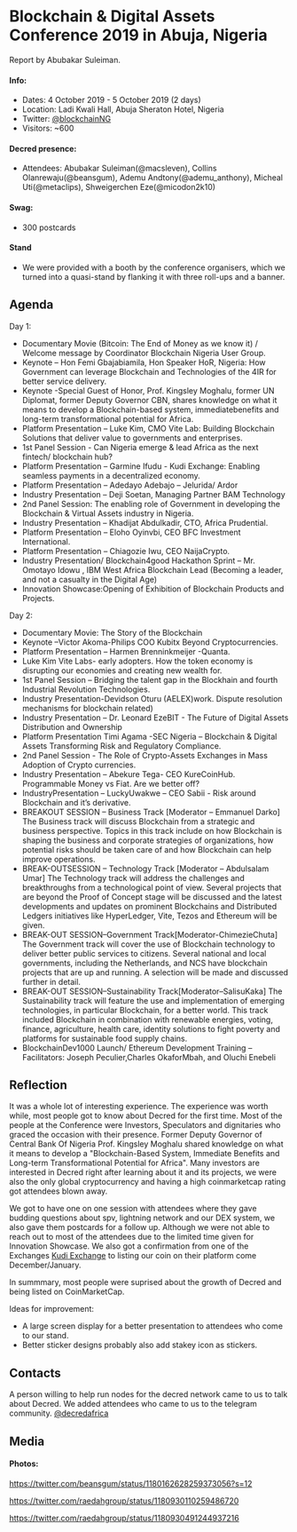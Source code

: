 # Blockchain & Digital Assets Conference 2019 in Abuja, Nigeria

Report by Abubakar Suleiman.

#### Info:

* Dates: 4 October 2019 - 5 October 2019 (2 days)
* Location: Ladi Kwali Hall, Abuja Sheraton Hotel, Nigeria
* Twitter: [@blockchainNG](https://twitter.com/blockchainng)
* Visitors: ~600

#### Decred presence:

* Attendees: Abubakar Suleiman(@macsleven), Collins Olanrewaju(@beansgum), Ademu Andtony(@ademu_anthony), Micheal Uti(@metaclips), Shweigerchen Eze(@micodon2k10) 

#### Swag:

* 300 postcards

#### Stand

* We were provided with a booth by the conference organisers, which we turned into a quasi-stand by flanking it with three roll-ups and a banner.

## Agenda

Day 1:

* Documentary Movie (Bitcoin: The End of Money as we know it) / Welcome message by Coordinator Blockchain Nigeria User Group.
* Keynote – Hon Femi Gbajabiamila, Hon Speaker HoR, Nigeria: How Government can leverage Blockchain and Technologies of the 4IR for better service delivery.
* Keynote -Special Guest of Honor, Prof. Kingsley Moghalu, former UN Diplomat, former Deputy Governor CBN, shares knowledge on what it means to develop a Blockchain-based system, immediatebenefits and long-term transformational potential for Africa.
* Platform Presentation – Luke Kim, CMO Vite Lab: Building Blockchain Solutions that deliver value to governments and enterprises.
* 1st Panel Session - Can Nigeria emerge & lead Africa as the next fintech/ blockchain hub?
* Platform Presentation – Garmine Ifudu - Kudi Exchange: Enabling seamless payments in a decentralized economy.
* Platform Presentation – Adedayo Adebajo – Jelurida/ Ardor
* Industry Presentation – Deji Soetan, Managing Partner BAM Technology
* 2nd Panel Session: The enabling role of Government in developing the Blockchain & Virtual Assets industry in Nigeria.
* Industry Presentation – Khadijat Abdulkadir, CTO, Africa Prudential.
* Platform Presentation – Eloho Oyinvbi, CEO BFC Investment International.
* Platform Presentation – Chiagozie Iwu, CEO NaijaCrypto.
* Industry Presentation/ Blockchain4good Hackathon Sprint – Mr. Omotayo Idowu , IBM West Africa Blockchain Lead (Becoming a leader, and not a casualty in the Digital Age)
* Innovation Showcase:Opening of Exhibition of Blockchain Products and Projects.


Day 2:

* Documentary Movie: The Story of the Blockchain
* Keynote –Victor Akoma-Philips COO Kubitx Beyond Cryptocurrencies.
* Platform Presentation – Harmen Brenninkmeijer -Quanta.
* Luke Kim Vite Labs- early adopters. How the token economy is disrupting our economies and creating new wealth for.
* 1st Panel Session – Bridging the talent gap in the Blockhain and fourth Industrial Revolution Technologies.
* Industry Presentation-Devidson Oturu (AELEX)work. Dispute resolution mechanisms for blockchain related)
* Industry Presentation – Dr. Leonard EzeBIT - The Future of Digital Assets Distribution and Ownership
* Platform Presentation Timi Agama -SEC Nigeria – Blockchain & Digital Assets Transforming Risk and Regulatory Compliance.
* 2nd Panel Session - The Role of Crypto-Assets Exchanges in Mass Adoption of Crypto currencies.
* Industry Presentation – Abekure Tega- CEO KureCoinHub. Programmable Money vs Fiat. Are we better off?
* IndustryPresentation – LuckyUwakwe – CEO Sabii - Risk around Blockchain and it’s derivative.
* BREAKOUT SESSION – Business Track [Moderator – Emmanuel Darko] The Business track will discuss Blockchain from a strategic and business perspective. Topics in this track include on how Blockchain is shaping the business and corporate strategies of organizations, how potential risks should be taken care of and how Blockchain can help improve operations.
* BREAK-OUTSESSION – Technology Track [Moderator – Abdulsalam Umar] The Technology track will address the challenges and breakthroughs from a technological point of view. Several projects that are beyond the Proof of Concept stage will be discussed and the latest developments and updates on prominent Blockchains and Distributed Ledgers initiatives like HyperLedger, Vite, Tezos and Ethereum will be given.
* BREAK-OUT SESSION–Government Track[Moderator-ChimezieChuta] The Government track will cover the use of Blockchain technology to deliver better public services to citizens. Several national and local governments, including the Netherlands, and NCS have blockchain projects that are up and running. A selection will be made and discussed further in detail.
* BREAK-OUT SESSION–Sustainability Track[Moderator–SalisuKaka] The Sustainability track will feature the use and implementation of emerging technologies, in particular Blockchain, for a better world. This track included Blockchain in combination with renewable energies, voting, finance, agriculture, health care, identity solutions to fight poverty and platforms for sustainable food supply chains.
* BlockchainDev1000 Launch/ Ethereum Development Training –Facilitators: Joseph Peculier,Charles OkaforMbah, and Oluchi Enebeli

## Reflection
It was a whole lot of interesting experience. The experience was worth while, most people got to know about Decred for the first time. Most of the people at the Conference were Investors, Speculators and dignitaries who graced the occasion with their presence.
Former Deputy Governor of Central Bank Of Nigeria Prof. Kingsley Moghalu shared knowledge on what it means to develop a "Blockchain-Based System, Immediate Benefits and Long-term Transformational Potential for Africa". Many investors are interested in Decred right after learning about it and its projects, we were also the only global cryptocurrency and having a high coinmarketcap rating got attendees blown away.

We got to have one on one session with attendees where they gave budding questions about spv, lightning network and our DEX system, we also gave them postcards for a follow up. Although we were not able to reach out to most of the attendees due to the limited time given for Innovation Showcase. We also got a confirmation from one of the Exchanges [Kudi Exchange](https://kudi.exchange)  to listing our coin on their platform come December/January.

In summmary, most people were suprised about the growth of Decred and being listed on CoinMarketCap. 


Ideas for improvement:
  - A large screen display for a better presentation to attendees who come to our stand.
  - Better sticker designs probably also add stakey icon as stickers.

## Contacts
A person willing to help run nodes for the decred network came to us to talk about Decred. We added attendees who came to us to the telegram community. [@decredafrica](https://t.me/decredafrica)

## Media

#### Photos:

https://twitter.com/beansgum/status/1180162628259373056?s=12

https://twitter.com/raedahgroup/status/1180930110259486720

https://twitter.com/raedahgroup/status/1180930491244937216
